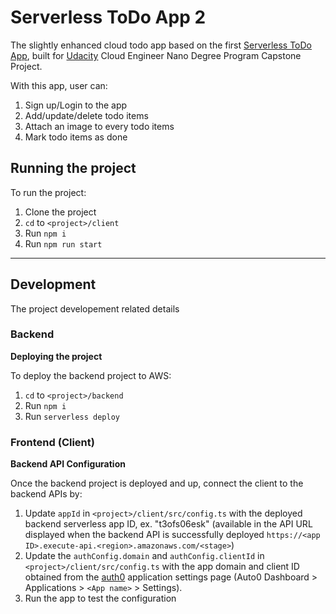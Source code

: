 # Serverless ToDo App 2

The slightly enhanced cloud todo app based on the first [Serverless ToDo App](https://github.com/hafiz-azman/serverless-todo-app), built for [Udacity](https://www.udacity.com/) Cloud Engineer Nano Degree Program Capstone Project.

With this app, user can:

1. Sign up/Login to the app
2. Add/update/delete todo items
3. Attach an image to every todo items
4. Mark todo items as done

## Running the project

To run the project:

1. Clone the project
2. `cd` to `<project>/client`
3. Run `npm i`
4. Run `npm run start`

<hr>

## Development

The project developement related details

### Backend

**Deploying the project**

To deploy the backend project to AWS:

1. `cd` to `<project>/backend`
2. Run `npm i`
3. Run `serverless deploy`

### Frontend (Client)

**Backend API Configuration**

Once the backend project is deployed and up, connect the client to the backend APIs by:

1. Update `appId` in `<project>/client/src/config.ts` with the deployed backend serverless app ID, ex. "t3ofs06esk" (available in the API URL displayed when the backend API is successfully deployed `https://<app ID>.execute-api.<region>.amazonaws.com/<stage>`)
2. Update the `authConfig.domain` and `authConfig.clientId` in `<project>/client/src/config.ts` with the app domain and client ID obtained from the [auth0](https://auth0.com/) application settings page (Auto0 Dashboard > Applications > `<App name>` > Settings).
3. Run the app to test the configuration


